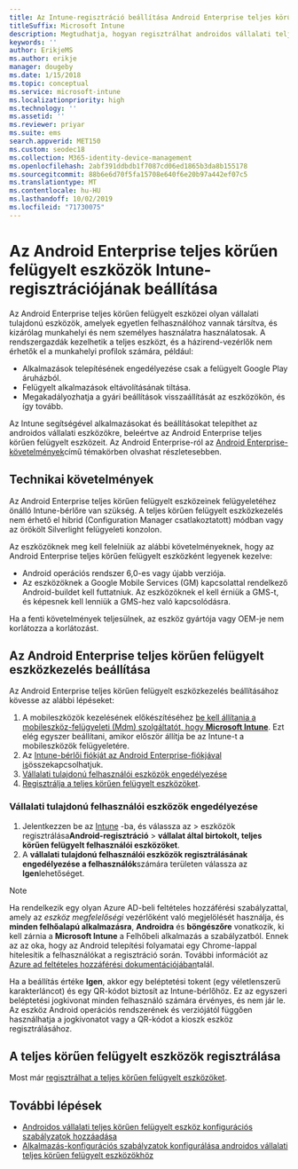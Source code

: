 ```yaml
---
title: Az Intune-regisztráció beállítása Android Enterprise teljes körűen felügyelt eszközökhöz
titleSuffix: Microsoft Intune
description: Megtudhatja, hogyan regisztrálhat androidos vállalati teljes körűen felügyelt eszközöket az Intune-ban.
keywords: ''
author: ErikjeMS
ms.author: erikje
manager: dougeby
ms.date: 1/15/2018
ms.topic: conceptual
ms.service: microsoft-intune
ms.localizationpriority: high
ms.technology: ''
ms.assetid: ''
ms.reviewer: priyar
ms.suite: ems
search.appverid: MET150
ms.custom: seodec18
ms.collection: M365-identity-device-management
ms.openlocfilehash: 2abf391ddbdb1f7087cd06ed1865b3da8b155178
ms.sourcegitcommit: 88b6e6d70f5fa15708e640f6e20b97a442ef07c5
ms.translationtype: MT
ms.contentlocale: hu-HU
ms.lasthandoff: 10/02/2019
ms.locfileid: "71730075"
---
```

# <a name="set-up-intune-enrollment-of-android-enterprise-fully-managed-devices"></a>Az Android Enterprise teljes körűen felügyelt eszközök Intune-regisztrációjának beállítása 

Az Android Enterprise teljes körűen felügyelt eszközei olyan vállalati tulajdonú eszközök, amelyek egyetlen felhasználóhoz vannak társítva, és kizárólag munkahelyi és nem személyes használatra használatosak. A rendszergazdák kezelhetik a teljes eszközt, és a házirend-vezérlők nem érhetők el a munkahelyi profilok számára, például:
- Alkalmazások telepítésének engedélyezése csak a felügyelt Google Play áruházból.
- Felügyelt alkalmazások eltávolításának tiltása.
- Megakadályozhatja a gyári beállítások visszaállítását az eszközökön, és így tovább.

Az Intune segítségével alkalmazásokat és beállításokat telepíthet az androidos vállalati eszközökre, beleértve az Android Enterprise teljes körűen felügyelt eszközeit. Az Android Enterprise-ról az [Android Enterprise-követelmények](https://support.google.com/work/android/answer/6174145?hl=en&ref_topic=6151012)című témakörben olvashat részletesebben.

## <a name="technical-requirements"></a>Technikai követelmények

Az Android Enterprise teljes körűen felügyelt eszközeinek felügyeletéhez önálló Intune-bérlőre van szükség. A teljes körűen felügyelt eszközkezelés nem érhető el hibrid (Configuration Manager csatlakoztatott) módban vagy az örökölt Silverlight felügyeleti konzolon.

Az eszközöknek meg kell felelniük az alábbi követelményeknek, hogy az Android Enterprise teljes körűen felügyelt eszközként legyenek kezelve:

- Android operációs rendszer 6,0-es vagy újabb verziója.
- Az eszközöknek a Google Mobile Services (GM) kapcsolattal rendelkező Android-buildet kell futtatniuk. Az eszközöknek el kell érniük a GMS-t, és képesnek kell lenniük a GMS-hez való kapcsolódásra.

Ha a fenti követelmények teljesülnek, az eszköz gyártója vagy OEM-je nem korlátozza a korlátozást.

## <a name="set-up-android-enterprise-fully-managed-device-management"></a>Az Android Enterprise teljes körűen felügyelt eszközkezelés beállítása

Az Android Enterprise teljes körűen felügyelt eszközkezelés beállításához kövesse az alábbi lépéseket:

1. A mobileszközök kezelésének előkészítéséhez [be kell állítania a mobileszköz-felügyeleti (Mdm) szolgáltatót, hogy **Microsoft Intune**](../fundamentals/mdm-authority-set.md). Ezt elég egyszer beállítani, amikor először állítja be az Intune-t a mobileszközök felügyeletére.
2. Az [Intune-bérlői fiókját az Android Enterprise-fiókjával is](connect-intune-android-enterprise.md)összekapcsolhatjuk.
3. [Vállalati tulajdonú felhasználói eszközök engedélyezése](#enable-corporate-owned-user-devices)
4. [Regisztrálja a teljes körűen felügyelt eszközöket](#enroll-the-fully-managed-devices).

### <a name="enable-corporate-owned-user-devices"></a>Vállalati tulajdonú felhasználói eszközök engedélyezése

1. Jelentkezzen be az [Intune](https://go.microsoft.com/fwlink/?linkid=2090973) -ba, és válassza az > eszközök regisztrálása**Android-regisztráció** > **vállalat által birtokolt, teljes körűen felügyelt felhasználói eszközöket**.
2. A **vállalati tulajdonú felhasználói eszközök regisztrálásának engedélyezése a felhasználók**számára területen válassza az **Igen**lehetőséget.

> [!NOTE]
> Ha rendelkezik egy olyan Azure AD-beli feltételes hozzáférési szabályzattal, amely az *eszköz megfelelőségi* vezérlőként való megjelölését használja, és **minden felhőalapú alkalmazásra**, **Androidra** és **böngészőre** vonatkozik, ki kell zárnia a **Microsoft Intune** a Felhőbeli alkalmazás a szabályzatból. Ennek az az oka, hogy az Android telepítési folyamatai egy Chrome-lappal hitelesítik a felhasználókat a regisztráció során. További információt az [Azure ad feltételes hozzáférési dokumentációjában](https://docs.microsoft.com/azure/active-directory/conditional-access/)talál.

Ha a beállítás értéke **Igen**, akkor egy beléptetési tokent (egy véletlenszerű karakterláncot) és egy QR-kódot biztosít az Intune-bérlőhöz. Ez az egyszeri beléptetési jogkivonat minden felhasználó számára érvényes, és nem jár le. Az eszköz Android operációs rendszerének és verziójától függően használhatja a jogkivonatot vagy a QR-kódot a kioszk eszköz regisztrálásához.

## <a name="enroll-the-fully-managed-devices"></a>A teljes körűen felügyelt eszközök regisztrálása
Most már [regisztrálhat a teljes körűen felügyelt eszközöket](android-dedicated-devices-fully-managed-enroll.md).

## <a name="next-steps"></a>További lépések
- [Androidos vállalati teljes körűen felügyelt eszköz konfigurációs szabályzatok hozzáadása](../configuration/device-restrictions-android-for-work.md#device-owner-only)
- [Alkalmazás-konfigurációs szabályzatok konfigurálása androidos vállalati teljes körűen felügyelt eszközökhöz](../apps/app-configuration-policies-use-android.md)

